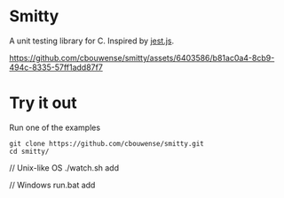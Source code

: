 # Smitty

A unit testing library for C. Inspired by [jest.js](https://jestjs.io/).

https://github.com/cbouwense/smitty/assets/6403586/b81ac0a4-8cb9-494c-8335-57ff1add87f7

# Try it out

Run one of the examples
```
git clone https://github.com/cbouwense/smitty.git
cd smitty/
```

// Unix-like OS
./watch.sh add

// Windows
run.bat add

